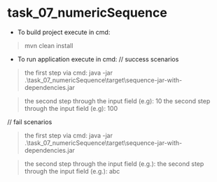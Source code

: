 # task_07_numericSequence

* To build project execute in cmd: 
> mvn clean install

* To run application execute in cmd:
// success scenarios
>   the first step via cmd:
> java -jar .\task_07_numericSequence\target\sequence-jar-with-dependencies.jar

> the second step through the input field (e.g): 10
> the second step through the input field (e.g): 100

// fail scenarios
>   the first step via cmd:
> java -jar .\task_07_numericSequence\target\sequence-jar-with-dependencies.jar

>   the second step through the input field (e.g.): 
>   the second step through the input field (e.g.): abc